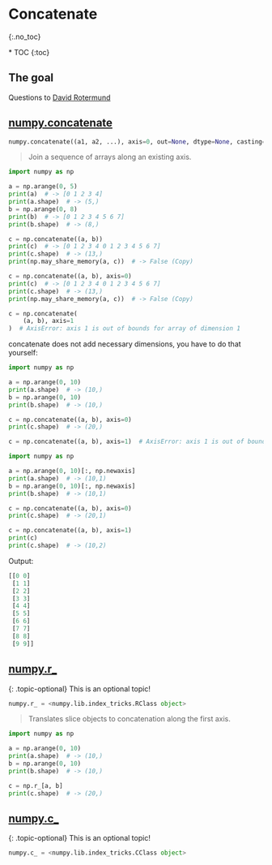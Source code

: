 # Concatenate
{:.no_toc}

<nav markdown="1" class="toc-class">
* TOC
{:toc}
</nav>

## The goal


Questions to [David Rotermund](mailto:davrot@uni-bremen.de)

## [numpy.concatenate]()

```python
numpy.concatenate((a1, a2, ...), axis=0, out=None, dtype=None, casting="same_kind")
```

> Join a sequence of arrays along an existing axis.

```python
import numpy as np

a = np.arange(0, 5)
print(a)  # -> [0 1 2 3 4]
print(a.shape)  # -> (5,)
b = np.arange(0, 8)
print(b)  # -> [0 1 2 3 4 5 6 7]
print(b.shape)  # -> (8,)

c = np.concatenate((a, b))
print(c)  # -> [0 1 2 3 4 0 1 2 3 4 5 6 7]
print(c.shape)  # -> (13,)
print(np.may_share_memory(a, c))  # -> False (Copy)

c = np.concatenate((a, b), axis=0)
print(c)  # -> [0 1 2 3 4 0 1 2 3 4 5 6 7]
print(c.shape)  # -> (13,)
print(np.may_share_memory(a, c))  # -> False (Copy)

c = np.concatenate(
    (a, b), axis=1
)  # AxisError: axis 1 is out of bounds for array of dimension 1
```

concatenate does not add necessary dimensions, you have to do that yourself: 

```python
import numpy as np

a = np.arange(0, 10)
print(a.shape)  # -> (10,)
b = np.arange(0, 10)
print(b.shape)  # -> (10,)

c = np.concatenate((a, b), axis=0)
print(c.shape)  # -> (20,)

c = np.concatenate((a, b), axis=1)  # AxisError: axis 1 is out of bounds for array of dimension 1
```


```python
import numpy as np

a = np.arange(0, 10)[:, np.newaxis]
print(a.shape)  # -> (10,1)
b = np.arange(0, 10)[:, np.newaxis]
print(b.shape)  # -> (10,1)

c = np.concatenate((a, b), axis=0)
print(c.shape)  # -> (20,1)

c = np.concatenate((a, b), axis=1)
print(c)
print(c.shape)  # -> (10,2)
```

Output:

```python
[[0 0]
 [1 1]
 [2 2]
 [3 3]
 [4 4]
 [5 5]
 [6 6]
 [7 7]
 [8 8]
 [9 9]]
```

## [numpy.r_](https://numpy.org/doc/stable/reference/generated/numpy.r_.html)

{: .topic-optional}
This is an optional topic!

```python
numpy.r_ = <numpy.lib.index_tricks.RClass object>
```

> Translates slice objects to concatenation along the first axis.

```python
import numpy as np

a = np.arange(0, 10)
print(a.shape)  # -> (10,)
b = np.arange(0, 10)
print(b.shape)  # -> (10,)

c = np.r_[a, b]
print(c.shape)  # -> (20,)
```


## [numpy.c_](https://numpy.org/doc/stable/reference/generated/numpy.c_.html)

{: .topic-optional}
This is an optional topic!

```python
numpy.c_ = <numpy.lib.index_tricks.CClass object>
```




